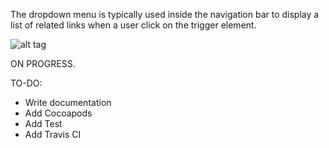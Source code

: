 The dropdown menu is typically used inside the navigation bar to display a list of related links when a user click on the trigger element.

![alt tag](https://github.com/PhamBaTho/BTNavigationDropdownMenu/blob/master/Assets/DemoProject.gif)

ON PROGRESS. 

TO-DO: 
- Write documentation
- Add Cocoapods
- Add Test
- Add Travis CI
